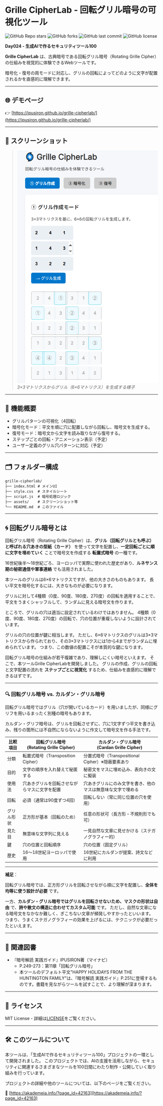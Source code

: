 # Grille CipherLab - 回転グリル暗号の可視化ツール

![GitHub Repo stars](https://img.shields.io/github/stars/ipusiron/grille-cipherlab?style=social)
![GitHub forks](https://img.shields.io/github/forks/ipusiron/grille-cipherlab?style=social)
![GitHub last commit](https://img.shields.io/github/last-commit/ipusiron/grille-cipherlab)
![GitHub license](https://img.shields.io/github/license/ipusiron/grille-cipherlab)

**Day024 - 生成AIで作るセキュリティツール100**

**Grille CipherLab** は、古典暗号である回転グリル暗号（Rotating Grille Cipher）の仕組みを視覚的に体験できるWebツールです。

暗号化・復号の両モードに対応し、グリルの回転によってどのように文字が配置されるかを直感的に理解できます。

---

## 🌐 デモページ

👉 [https://ipusiron.github.io/grille-cipherlab/](https://ipusiron.github.io/grille-cipherlab/)

---

## 📸 スクリーンショット

>![3×3マトリクスからグリル（6×6マトリクス）を生成する様子](assets/grille_generation_mode.png)
>*3×3マトリクスからグリル（6×6マトリクス）を生成する様子*

---

## 🎥 機能概要

- グリルパターンの可視化（4回転）
- 暗号化モード：平文を順に穴に配置しながら回転し、暗号文を生成する。
- 復号モード：暗号文から文字を読み取りながら復号する。
- ステップごとの回転・アニメーション表示（予定）
- ユーザー定義のグリル穴パターンに対応（予定）

---

## 🗂 フォルダー構成

```
grille-cipherlab/
├── index.html # メインUI
├── style.css  # スタイルシート
├── script.js  # 暗号処理ロジック
├── assets/    # スクリーンショット等
└── README.md  # このファイル
```

---

## 🌀 回転グリル暗号とは

回転グリル暗号（Rotating Grille Cipher）は、**グリル（回転グリルとも呼ぶ）と呼ばれる穴あきの型紙（カード）** を使って文字を配置し、**一定回転ごとに順に文字を埋めていく** ことで暗号文を作成する **転置式暗号** の一種です。

16世紀後半〜18世紀ごろ、ヨーロッパで実際に使われた歴史があり、**ルネサンス期の秘密通信や軍事連絡** でも活用されました。

本ツールのグリルは6×6マトリクスですが、他の大きさのものもあります。
長い平文を暗号化するには、大きなものが必要になります。

グリルに対して4種類（0度、90度、180度、270度）の回転を適用することで、平文をうまくシャッフルして、ランダムに見える暗号文を作ります。

ところで、グリルの穴は適当に設定されているわけではありません。
4種類（0度、90度、180度、270度）の回転で、穴の位置が重複しないように設計されています。

グリルの穴の位置が鍵に相当します。
ただし、6×6マトリクスのグリルは3×3マトリクスから作られており、その3×3マトリクスには1から4までがランダムに埋められています。
つまり、この数値の配置こそが本質的な鍵になります。

回転グリル暗号の仕組みが若干複雑であり、理解しにくい暗号といえます。
そこで、本ツールGrille CipherLabを開発しました。
グリルの作成、グリルの回転と文字配置の流れを **ステップごとに視覚化** するため、仕組みを直感的に理解できるはずです。

---

### 🔍 回転グリル暗号 vs. カルダン・グリル暗号

回転グリル暗号ではグリル（穴が開いているカード）を用いましたが、同様にグリフを用いるまったく別種の暗号もあります。

カルダン・グリフ暗号は、グリルを回転させずに、穴に1文字ずつ平文を書き込み、残りの箇所には不自然にならないように作文して暗号文を作る手法です。

| 比較項目 | 回転グリル暗号<br>(Rotating Grille Cipher) | カルダン・グリル暗号<br>(Cardan Grille Cipher) |
|----------|-------------------------------------------|-----------------------------------------------|
| 分類     | 転置式暗号（Transposition Cipher）        | 分置式暗号（Transpositional Cipher）※隠蔽要素あり |
| 目的     | 文字の順序を入れ替えて秘匿する             | 秘密文をマスに埋め込み、表向きの文に擬装        |
| 使用法   | 穴あきグリルを回転させながらマスに文字を配置 | 穴あきグリルにのみ文字を書き、他のマスは無意味な文字で埋める |
| 回転     | 必須（通常は90度ずつ4回）                  | 回転しない（常に同じ位置の穴を使用）            |
| グリル形状 | 正方形が基本（回転のため）                | 任意の形状可（長方形・不規則形でも可）           |
| 見た目   | 無意味な文字列に見える                      | 一見自然な文章に見せかける（ステガノグラフィー的） |
| 鍵       | 穴の位置と回転順序                         | 穴の位置（固定グリル）                          |
| 歴史     | 16〜18世紀ヨーロッパで使用                 | 16世紀にカルダンが提案、詩文などに利用           |

---

**補足**：

回転グリル暗号では、正方形グリルを回転させながら順に文字を配置し、**全体を均等に使う設計が必要** です。

一方、**カルダン・グリル暗号ではグリルを回転させないため、マスクの形状は自由** で、**詩や散文の構造に合わせてカスタム可能** です。
ただし、自然な文章になる暗号文をなかなか難しく、ぎこちない文章が頻発しやすかったといいます。
つまり、うまくステガノグラフィーの効果を上げるには、テクニックが必要だったといえます。

---

## 📘 関連図書

- 『暗号解読 実践ガイド』IPUSIRON著（マイナビ）
    - P.249-273：第11章「回転グリル暗号」
	- 本ツールのデフォルト平文"HAPPY HOLIDAYS FROM THE HUNTINGTON FAMILY"は、『暗号解読 実践ガイド』P.251に登場するものです。書籍を見ながらツールを試すことで、より理解が深まります。

---

## 📄 ライセンス

MIT License - 詳細は[LICENSE](LICENSE)をご覧ください。

---

## 🛠 このツールについて

本ツールは、「生成AIで作るセキュリティツール100」プロジェクトの一環として開発されました。 このプロジェクトでは、AIの支援を活用しながら、セキュリティに関連するさまざまなツールを100日間にわたり制作・公開していく取り組みを行っています。

プロジェクトの詳細や他のツールについては、以下のページをご覧ください。

🔗 [https://akademeia.info/?page_id=42163](https://akademeia.info/?page_id=42163)
